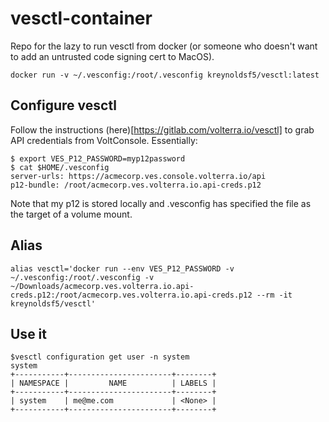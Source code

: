 # vesctl-container
Repo for the lazy to run vesctl from docker (or someone who doesn't want to add an untrusted code signing cert to MacOS).

```shell
docker run -v ~/.vesconfig:/root/.vesconfig kreynoldsf5/vesctl:latest
```

## Configure vesctl

Follow the instructions (here)[https://gitlab.com/volterra.io/vesctl] to grab API credentials from VoltConsole. Essentially:

```shell
$ export VES_P12_PASSWORD=myp12password
$ cat $HOME/.vesconfig
server-urls: https://acmecorp.ves.console.volterra.io/api
p12-bundle: /root/acmecorp.ves.volterra.io.api-creds.p12
```

Note that my p12 is stored locally and .vesconfig has specified the file as the target of a volume mount.

## Alias
```shell
alias vesctl='docker run --env VES_P12_PASSWORD -v ~/.vesconfig:/root/.vesconfig -v ~/Downloads/acmecorp.ves.volterra.io.api-creds.p12:/root/acmecorp.ves.volterra.io.api-creds.p12 --rm -it kreynoldsf5/vesctl'
```

## Use it
```shell
$vesctl configuration get user -n system
system
+-----------+-----------------------+--------+
| NAMESPACE |         NAME          | LABELS |
+-----------+-----------------------+--------+
| system    | me@me.com             | <None> |
+-----------+-----------------------+--------+
```

